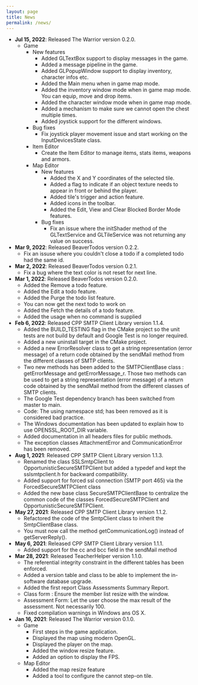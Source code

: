 ```yaml
---
layout: page
title: News
permalink: /news/
---
```


- **Jul 15, 2022**: Released The Warrior version 0.2.0. 
    - Game
        - New features
            - Added GLTextBox support to display messages in the game.
            - Added a message pipeline in the game.
            - Added GLPopupWindow support to display inventory, character infos etc.
            - Added the Main menu when in game map mode.
            - Added the inventory window mode when in game map mode. You can equip, move and drop items.
            - Added the character window mode when in game map mode.
            - Added a mechanism to make sure we cannot open the chest multiple times.
            - Added joystick support for the different windows.
        - Bug fixes
            - Fix joystick player movement issue and start working on the InputDevicesState class.
        - Item Editor
            - Create the Item Editor to manage items, stats items, weapons and armors.
        - Map Editor
            - New features
                - Added the X and Y coordinates of the selected tile.
                - Added a flag to indicate if an object texture needs to appear in front or behind the player.
                - Added tile's trigger and action feature.
                - Added icons in the toolbar.
                - Added the Edit, View and Clear Blocked Border Mode features.
            - Bug fixes
                - Fix an issue where the initShader method of the GLTextService and GLTileService was not returning any value on success.
- **Mar 9, 2022**: Released BeaverTodos version 0.2.2.
    - Fix an issuse where you couldn't close a todo if a completed todo had the same id.
- **Mar 2, 2022**: Released BeaverTodos version 0.2.1.
    - Fix a bug where the text color is not reset for next line.
- **Mar 1, 2022**: Released BeaverTodos version 0.2.0.
    - Added the Remove a todo feature.
    - Added the Edit a todo feature.
    - Added the Purge the todo list feature.
    - You can now get the next todo to work on
    - Added the Fetch the details of a todo feature.
    - Added the usage when no command is supplied
- **Feb 6, 2022**: Released CPP SMTP Client Library version 1.1.4.
    - Added the BUILD_TESTING flag in the CMake project so the unit tests are not build by default 
    and Google Test is no longer required.
    - Added a new uninstall target in the CMake project.
    - Added a new ErrorResolver class to get a string representation (error message) of a return 
    code obtained by the sendMail method from the different classes of SMTP clients.
    - Two new methods has been added to the SMTPClientBase class : getErrorMessage and 
    getErrorMessage_r. Those two methods can be used to get a string representation (error message) 
    of a return code obtained by the sendMail method from the different classes of SMTP clients.
    - The Google Test dependency branch has been switched from master to main.
    - Code: The using namespace std; has been removed as it is considered bad practice.
    - The Windows documentation has been updated to explain how to use OPENSSL_ROOT_DIR variable.
    - Added documentation in all headers files for public methods.
    - The exception classes AttachmentError and CommunicationError has been removed.
- **Aug 1, 2021**: Released CPP SMTP Client Library version 1.1.3.
    - Renamed the class SSLSmtpClient to OpportunisticSecureSMTPClient but added a typedef and kept 
    the sslsmtpclient.h for backward compatibility.
    - Added support for forced ssl connection (SMTP port 465) via the ForcedSecureSMTPClient class
    - Added the new base class SecureSMTPClientBase to centralize the common code of the classes 
    ForcedSecureSMTPClient and OpportunisticSecureSMTPClient.
- **May 27, 2021**: Released CPP SMTP Client Library version 1.1.2.
    - Refactored the code of the SmtpClient class to inherit the SmtpClientBase class.
    - You must now call the method getCommunicationLog() instead of getServerReply().
- **May 6, 2021**: Released CPP SMTP Client Library version 1.1.1.
    - Added support for the cc and bcc field in the sendMail method
- **Mar 28, 2021**: Released TeacherHelper version 1.1.0.
    - The referential integrity constraint in the different tables has been enforced.
    - Added a version table and class to be able to implement the in-software database upgrade.
    - Added the first report Class Assessments Summary Report.
    - Class form : Ensure the member list resize with the window.
    - Assessment Form: Let the user choose the max result of the assessment. Not necessarily 100.
    - Fixed compilation warnings in Windows ans OS X.
- **Jan 16, 2021**: Released The Warrior version 0.1.0.
    - Game
        - First steps in the game application.
        - Displayed the map using modern OpenGL.
        - Displayed the player on the map.
        - Added the window resize feature.
        - Added an option to display the FPS.
    - Map Editor
        - Added the map resize feature
        - Added a tool to configure the cannot step-on tile.

